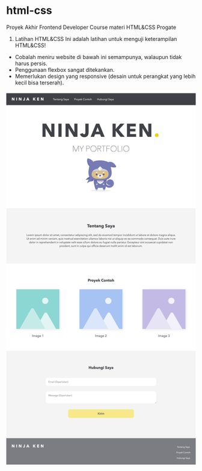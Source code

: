 # html-css
Proyek Akhir Frontend Developer Course materi HTML&amp;CSS Progate 

1. Latihan HTML&CSS
Ini adalah latihan untuk menguji keterampilan HTML&CSS!

- Cobalah meniru website di bawah ini semampunya, walaupun tidak harus persis.
- Penggunaan flexbox sangat ditekankan.
- Memerlukan design yang responsive (desain untuk perangkat yang lebih kecil bisa terserah).

![Alt text](/assets/1662988287771.png)
